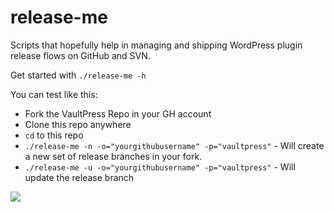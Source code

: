 # release-me
Scripts that hopefully help in managing and shipping WordPress plugin release flows on GitHub and SVN. 

Get started with `./release-me -h`

You can test like this: 
- Fork the VaultPress Repo in your GH account
- Clone this repo anywhere
- `cd` to this repo
- `./release-me -n -o="yourgithubusername" -p="vaultpress"` - Will create a new set of release branches in your fork.
- `./release-me -u -o="yourgithubusername" -p="vaultpress"` - Will update the release branch

![](https://media1.tenor.com/images/76d80859804520e02392747222298ac4/tenor.gif?itemid=10533470)
